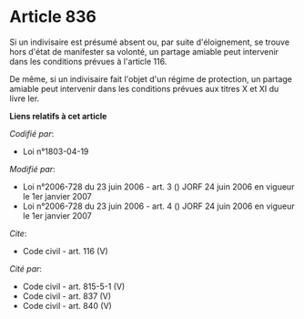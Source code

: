 # Article 836

Si un indivisaire est présumé absent ou, par suite d'éloignement, se trouve hors d'état de manifester sa volonté, un partage
amiable peut intervenir dans les conditions prévues à l'article 116. 

De même, si un indivisaire fait l'objet d'un régime de protection, un partage amiable peut intervenir dans les conditions
prévues aux titres X et XI du livre Ier.

**Liens relatifs à cet article**

_Codifié par_:

  - Loi n°1803-04-19

_Modifié par_:

  - Loi n°2006-728 du 23 juin 2006 - art. 3 () JORF 24 juin 2006 en vigueur le 1er janvier 2007
  - Loi n°2006-728 du 23 juin 2006 - art. 4 () JORF 24 juin 2006 en vigueur le 1er janvier 2007

_Cite_:

  - Code civil - art. 116 (V)

_Cité par_:

  - Code civil - art. 815-5-1 (V)
  - Code civil - art. 837 (V)
  - Code civil - art. 840 (V)
